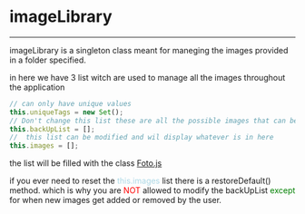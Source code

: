# imageLibrary
---
imageLibrary is a singleton class meant for maneging the images provided in a folder specified.

in here we have 3 list witch are used to manage all the images throughout the application

```javascript
// can only have unique values 
this.uniqueTags = new Set();
// Don't change this list these are all the possible images that can be loaded in the application
this.backUpList = [];
//  this list can be modified and wil display whatever is in here
this.images = [];
```

the list will be filled with the class [Foto.js](../src/domain/foto.js)

if you ever need to reset the <span style="color: lightblue">this.images </span> list there is a restoreDefault() method.
which is why you are <span style="color:red;">NOT </span> allowed to modify the backUpList
<span style="color: green">except </span> for when new images get added or removed by the user. 
